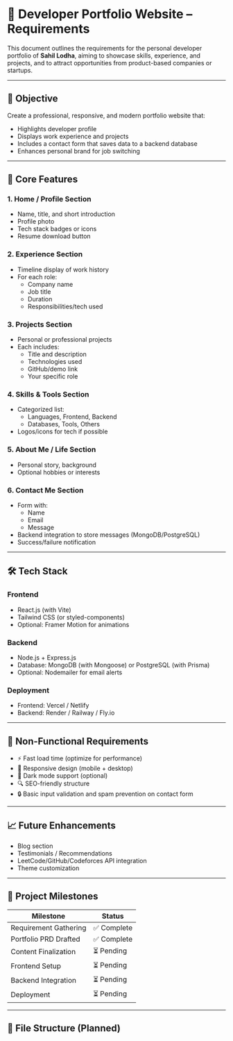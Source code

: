 # 💼 Developer Portfolio Website – Requirements

This document outlines the requirements for the personal developer portfolio of **Sahil Lodha**, aiming to showcase skills, experience, and projects, and to attract opportunities from product-based companies or startups.

---

## 🎯 Objective

Create a professional, responsive, and modern portfolio website that:
- Highlights developer profile
- Displays work experience and projects
- Includes a contact form that saves data to a backend database
- Enhances personal brand for job switching

---

## 🧩 Core Features

### 1. Home / Profile Section
- Name, title, and short introduction
- Profile photo
- Tech stack badges or icons
- Resume download button

### 2. Experience Section
- Timeline display of work history
- For each role:
  - Company name
  - Job title
  - Duration
  - Responsibilities/tech used

### 3. Projects Section
- Personal or professional projects
- Each includes:
  - Title and description
  - Technologies used
  - GitHub/demo link
  - Your specific role

### 4. Skills & Tools Section
- Categorized list:
  - Languages, Frontend, Backend
  - Databases, Tools, Others
- Logos/icons for tech if possible

### 5. About Me / Life Section
- Personal story, background
- Optional hobbies or interests

### 6. Contact Me Section
- Form with:
  - Name
  - Email
  - Message
- Backend integration to store messages (MongoDB/PostgreSQL)
- Success/failure notification

---

## 🛠️ Tech Stack

### Frontend
- React.js (with Vite)
- Tailwind CSS (or styled-components)
- Optional: Framer Motion for animations

### Backend
- Node.js + Express.js
- Database: MongoDB (with Mongoose) or PostgreSQL (with Prisma)
- Optional: Nodemailer for email alerts

### Deployment
- Frontend: Vercel / Netlify
- Backend: Render / Railway / Fly.io

---

## 🔐 Non-Functional Requirements

- ⚡ Fast load time (optimize for performance)
- 📱 Responsive design (mobile + desktop)
- 🌙 Dark mode support (optional)
- 🔍 SEO-friendly structure
- 🔒 Basic input validation and spam prevention on contact form

---

## 📈 Future Enhancements

- Blog section
- Testimonials / Recommendations
- LeetCode/GitHub/Codeforces API integration
- Theme customization

---

## 📅 Project Milestones

| Milestone               | Status     |
|------------------------|------------|
| Requirement Gathering  | ✅ Complete |
| Portfolio PRD Drafted  | ✅ Complete |
| Content Finalization   | ⏳ Pending  |
| Frontend Setup         | ⏳ Pending  |
| Backend Integration    | ⏳ Pending  |
| Deployment             | ⏳ Pending  |

---

## 📂 File Structure (Planned)

